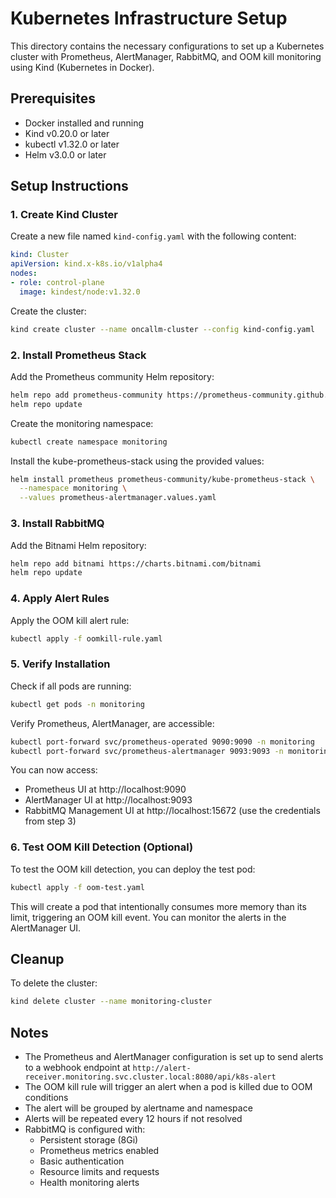 # Kubernetes Infrastructure Setup

This directory contains the necessary configurations to set up a Kubernetes cluster with Prometheus, AlertManager, RabbitMQ, and OOM kill monitoring using Kind (Kubernetes in Docker).

## Prerequisites

- Docker installed and running
- Kind v0.20.0 or later
- kubectl v1.32.0 or later
- Helm v3.0.0 or later

## Setup Instructions

### 1. Create Kind Cluster

Create a new file named `kind-config.yaml` with the following content:

```yaml
kind: Cluster
apiVersion: kind.x-k8s.io/v1alpha4
nodes:
- role: control-plane
  image: kindest/node:v1.32.0
```

Create the cluster:

```bash
kind create cluster --name oncallm-cluster --config kind-config.yaml
```

### 2. Install Prometheus Stack

Add the Prometheus community Helm repository:

```bash
helm repo add prometheus-community https://prometheus-community.github.io/helm-charts
helm repo update
```

Create the monitoring namespace:

```bash
kubectl create namespace monitoring
```

Install the kube-prometheus-stack using the provided values:

```bash
helm install prometheus prometheus-community/kube-prometheus-stack \
  --namespace monitoring \
  --values prometheus-alertmanager.values.yaml
```

### 3. Install RabbitMQ

Add the Bitnami Helm repository:

```bash
helm repo add bitnami https://charts.bitnami.com/bitnami
helm repo update
```

### 4. Apply Alert Rules

Apply the OOM kill alert rule:

```bash
kubectl apply -f oomkill-rule.yaml
```

### 5. Verify Installation

Check if all pods are running:

```bash
kubectl get pods -n monitoring
```

Verify Prometheus, AlertManager, are accessible:

```bash
kubectl port-forward svc/prometheus-operated 9090:9090 -n monitoring
kubectl port-forward svc/prometheus-alertmanager 9093:9093 -n monitoring
```

You can now access:

- Prometheus UI at http://localhost:9090
- AlertManager UI at http://localhost:9093
- RabbitMQ Management UI at http://localhost:15672 (use the credentials from step 3)

### 6. Test OOM Kill Detection (Optional)

To test the OOM kill detection, you can deploy the test pod:

```bash
kubectl apply -f oom-test.yaml
```

This will create a pod that intentionally consumes more memory than its limit, triggering an OOM kill event. You can monitor the alerts in the AlertManager UI.

## Cleanup

To delete the cluster:

```bash
kind delete cluster --name monitoring-cluster
```

## Notes

- The Prometheus and AlertManager configuration is set up to send alerts to a webhook endpoint at `http://alert-receiver.monitoring.svc.cluster.local:8080/api/k8s-alert`
- The OOM kill rule will trigger an alert when a pod is killed due to OOM conditions
- The alert will be grouped by alertname and namespace
- Alerts will be repeated every 12 hours if not resolved
- RabbitMQ is configured with:
  - Persistent storage (8Gi)
  - Prometheus metrics enabled
  - Basic authentication
  - Resource limits and requests
  - Health monitoring alerts
